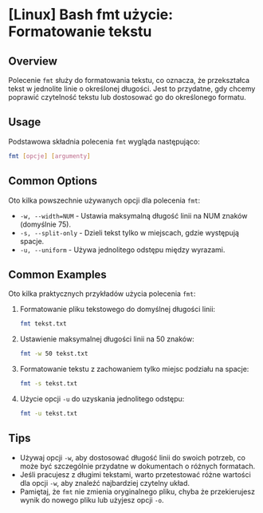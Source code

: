 # [Linux] Bash fmt użycie: Formatowanie tekstu

## Overview
Polecenie `fmt` służy do formatowania tekstu, co oznacza, że przekształca tekst w jednolite linie o określonej długości. Jest to przydatne, gdy chcemy poprawić czytelność tekstu lub dostosować go do określonego formatu.

## Usage
Podstawowa składnia polecenia `fmt` wygląda następująco:

```bash
fmt [opcje] [argumenty]
```

## Common Options
Oto kilka powszechnie używanych opcji dla polecenia `fmt`:

- `-w, --width=NUM` - Ustawia maksymalną długość linii na NUM znaków (domyślnie 75).
- `-s, --split-only` - Dzieli tekst tylko w miejscach, gdzie występują spacje.
- `-u, --uniform` - Używa jednolitego odstępu między wyrazami.

## Common Examples
Oto kilka praktycznych przykładów użycia polecenia `fmt`:

1. Formatowanie pliku tekstowego do domyślnej długości linii:
   ```bash
   fmt tekst.txt
   ```

2. Ustawienie maksymalnej długości linii na 50 znaków:
   ```bash
   fmt -w 50 tekst.txt
   ```

3. Formatowanie tekstu z zachowaniem tylko miejsc podziału na spacje:
   ```bash
   fmt -s tekst.txt
   ```

4. Użycie opcji `-u` do uzyskania jednolitego odstępu:
   ```bash
   fmt -u tekst.txt
   ```

## Tips
- Używaj opcji `-w`, aby dostosować długość linii do swoich potrzeb, co może być szczególnie przydatne w dokumentach o różnych formatach.
- Jeśli pracujesz z długimi tekstami, warto przetestować różne wartości dla opcji `-w`, aby znaleźć najbardziej czytelny układ.
- Pamiętaj, że `fmt` nie zmienia oryginalnego pliku, chyba że przekierujesz wynik do nowego pliku lub użyjesz opcji `-o`.